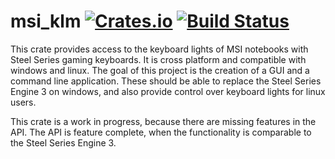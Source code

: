 # msi_klm [![Crates.io](https://img.shields.io/crates/v/msi_klm.svg)](https://crates.io/crates/msi_klm) [![Build Status](https://travis-ci.org/ruabmbua/msi_klm.svg)](https://travis-ci.org/ruabmbua/msi_klm) #

This crate provides access to the keyboard lights of MSI notebooks with Steel
Series gaming keyboards. It is cross platform and compatible with windows and
linux. The goal of this project is the creation of a GUI and a command line
application. These should be able to replace the Steel Series Engine 3 on
windows, and also provide control over keyboard lights for linux users.

This crate is a work in progress, because there are missing features in the API.
The API is feature complete, when the functionality is comparable to the Steel
Series Engine 3.
